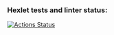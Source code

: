 ### Hexlet tests and linter status:
[![Actions Status](https://github.com/Swar1ey/java-project-71/workflows/hexlet-check/badge.svg)](https://github.com/Swar1ey/java-project-71/actions)